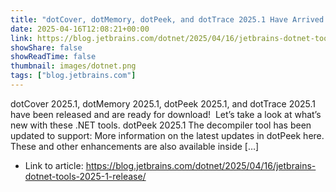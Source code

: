 ```yaml
---
title: "dotCover, dotMemory, dotPeek, and dotTrace 2025.1 Have Arrived!"
date: 2025-04-16T12:08:21+00:00
link: https://blog.jetbrains.com/dotnet/2025/04/16/jetbrains-dotnet-tools-2025-1-release/
showShare: false
showReadTime: false
thumbnail: images/dotnet.png
tags: ["blog.jetbrains.com"]
---
```

dotCover 2025.1, dotMemory 2025.1, dotPeek 2025.1, and dotTrace 2025.1 have been released and are ready for download!  Let’s take a look at what’s new with these .NET tools. dotPeek 2025.1 The decompiler tool has been updated to support: More information on the latest updates in dotPeek here. These and other enhancements are also available inside […]

- Link to article: https://blog.jetbrains.com/dotnet/2025/04/16/jetbrains-dotnet-tools-2025-1-release/